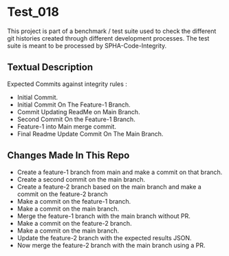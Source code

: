 # Test_018
This project is part of a benchmark / test suite used to check the different git histories created through different development processes. The test suite is meant to be processed by SPHA-Code-Integrity.

## Textual Description
Expected Commits against integrity rules :
* Initial Commit.
* Initial Commit On The Feature-1 Branch.
* Commit Updating ReadMe on Main Branch.
* Second Commit On the Feature-1 Branch.
* Feature-1 into Main merge commit.
* Final Readme Update Commit On The Main Branch.

## Changes Made In This Repo

* Create a feature-1 branch from main and make a commit on that branch.
* Create a second commit on the main branch.
* Create a feature-2 branch based on the main branch and make a commit on the feature-2 branch
* Make a commit on the feature-1 branch.
* Make a commit on the main branch.
* Merge the feature-1 branch with the main branch without PR.
* Make a commit on the feature-2 branch.
* Make a commit on the main branch.
* Update the feature-2 branch with the expected results JSON.
* Now merge the feature-2 branch with the main branch using a PR.

